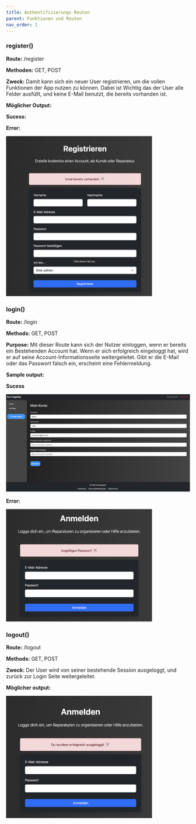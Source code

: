 ```yaml
---
title: Authentifizierungs Routen 
parent: Funktionen und Routen
nav_order: 1
---
```


### register()

**Route:** /register

**Methoden:** GET, POST

**Zweck:** Damit kann sich ein neuer User registrieren, um die vollen Funktionen der App nutzen zu können. Dabei ist Wichtig das der User alle Felder ausfüllt, und keine E-Mail benutzt, die bereits vorhanden ist.

**Möglicher Output:**

**Sucess:** 

**Error:**

<img src="../../assets/references_assets/error_register.png " width="400"/>

### login()

**Route:** /login

**Methods:** GET, POST

**Purpose:** Mit dieser Route kann sich der Nutzer einloggen, wenn er bereits ein Bestehenden Account hat. Wenn er sich erfolgreich eingeloggt hat, wird er auf seine Account-Informationsseite weitergeleitet. Gibt er die E-Mail oder das Passwort falsch ein, erscheint eine Fehlermeldung.

**Sample output:** 

**Sucess**

<img src="../../assets/references_assets/sucess_login.png" width="600"/>

**Error:**

<img src="../../assets/references_assets/error_login.png" width="400">

### logout()

**Route:** /logout

**Methods:** GET, POST

**Zweck:** Der User wird von seiner bestehende Session ausgeloggt, und zurück zur Login Seite weitergeleitet.

**Möglicher output:** 

<img src="../../assets/references_assets/logout.png" width="400">




